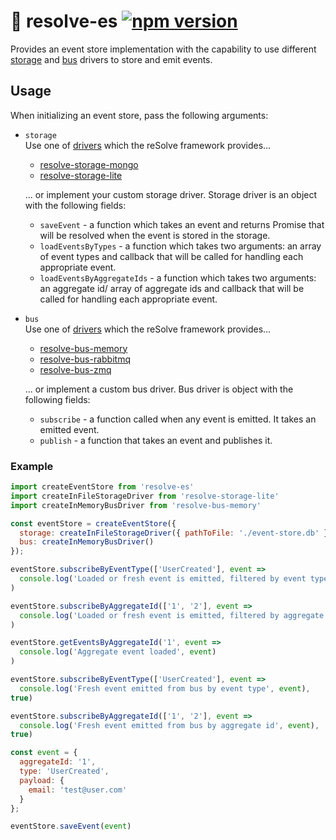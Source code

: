 # **🏣 resolve-es** [![npm version](https://badge.fury.io/js/resolve-es.svg)](https://badge.fury.io/js/resolve-es)

Provides an event store implementation with the capability to use different [storage](../storage-drivers) and [bus](../bus-drivers) drivers to store and emit events. 
## Usage
When initializing an event store, pass the following arguments:
* `storage`  
	Use one of  [drivers](../storage-drivers) which the reSolve framework provides...
	* [resolve-storage-mongo](../storage-drivers/resolve-storage-mongo)
	* [resolve-storage-lite](../storage-drivers/resolve-storage-lite)

	... or implement your custom storage driver. Storage driver is an object with the following fields:
	* `saveEvent` - a function which takes an event and returns Promise that will be resolved when the event is stored in the storage.
	* `loadEventsByTypes` - a function which takes two arguments: an array of event types  and  callback that will be called for handling each appropriate event. 
	* `loadEventsByAggregateIds` - a function which takes two arguments: an aggregate id/ array of aggregate ids and callback that will be called for handling each  appropriate event. 

* `bus`  
	Use one of [drivers](../bus-drivers) which the reSolve framework provides...
	* [resolve-bus-memory](../bus-drivers/resolve-bus-memory)
	* [resolve-bus-rabbitmq](../bus-drivers/resolve-bus-rabbitmq)
	* [resolve-bus-zmq](../bus-drivers/resolve-bus-zmq)

	... or implement a custom bus driver. Bus driver is object with the following fields:
	* `subscribe` - a function called when any event is emitted. It takes an emitted event.
	* `publish` - a function that takes an event and publishes it.

### Example
```js
import createEventStore from 'resolve-es'
import createInFileStorageDriver from 'resolve-storage-lite'
import createInMemoryBusDriver from 'resolve-bus-memory'

const eventStore = createEventStore({
  storage: createInFileStorageDriver({ pathToFile: './event-store.db' }),
  bus: createInMemoryBusDriver()
});

eventStore.subscribeByEventType(['UserCreated'], event =>
  console.log('Loaded or fresh event is emitted, filtered by event type', event)
)

eventStore.subscribeByAggregateId(['1', '2'], event =>
  console.log('Loaded or fresh event is emitted, filtered by aggregate id', event)
)

eventStore.getEventsByAggregateId('1', event =>
  console.log('Aggregate event loaded', event)
)

eventStore.subscribeByEventType(['UserCreated'], event =>
  console.log('Fresh event emitted from bus by event type', event),
true)

eventStore.subscribeByAggregateId(['1', '2'], event =>
  console.log('Fresh event emitted from bus by aggregate id', event),
true)

const event = {
  aggregateId: '1',
  type: 'UserCreated',
  payload: {
    email: 'test@user.com'
  }
};

eventStore.saveEvent(event)
```
